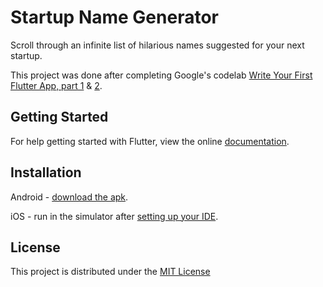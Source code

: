 # Startup Name Generator

Scroll through an infinite list of hilarious names suggested for your next startup.

This project was done after completing Google's codelab [Write Your First Flutter App, part 1](https://codelabs.developers.google.com/codelabs/first-flutter-app-pt1/index.html?index=..%2F..%2Findex) & [2](https://codelabs.developers.google.com/codelabs/first-flutter-app-pt2/index.html?index=..%2F..%2Findex).

## Getting Started

For help getting started with Flutter, view the online
[documentation](https://flutter.io/).

## Installation

Android - [download the apk](build/app/outputs/releases/app.apk).

iOS - run in the simulator after [setting up your IDE](https://flutter.io/get-started/editor/).

## License

This project is distributed under the [MIT License](LICENSE)